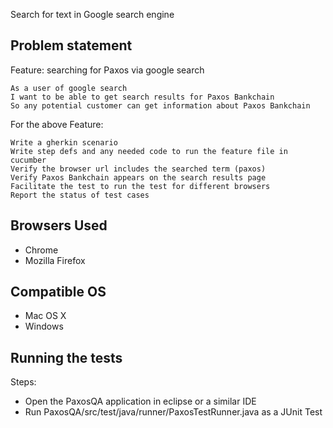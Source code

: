 Search for text in Google search engine

## Problem statement

Feature: searching for Paxos via google search

    As a user of google search
    I want to be able to get search results for Paxos Bankchain
    So any potential customer can get information about Paxos Bankchain

For the above Feature:

    Write a gherkin scenario
    Write step defs and any needed code to run the feature file in cucumber
    Verify the browser url includes the searched term (paxos)
    Verify Paxos Bankchain appears on the search results page
    Facilitate the test to run the test for different browsers
    Report the status of test cases

## Browsers Used

* Chrome
* Mozilla Firefox

## Compatible OS

* Mac OS X
* Windows

## Running the tests

Steps:
*  Open the PaxosQA application in eclipse or a similar IDE
*  Run PaxosQA/src/test/java/runner/PaxosTestRunner.java as a JUnit Test
